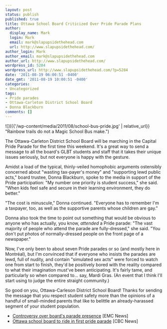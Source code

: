```yaml
---
layout: post
status: publish
published: true
title: Ottawa School Board Criticized Over Pride Parade Plans
author:
  display_name: Mark
  login: Mark
  email: mark@slapupsidethehead.com
  url: http://www.slapupsidethehead.com/
author_login: Mark
author_email: mark@slapupsidethehead.com
author_url: http://www.slapupsidethehead.com/
wordpress_id: 5284
wordpress_url: http://www.slapupsidethehead.com/?p=5284
date: '2011-08-19 06:00:51 -0400'
date_gmt: '2011-08-19 10:00:51 -0400'
categories:
- Uncategorized
tags:
- Pride parades
- Ottawa-Carleton District School Board
- Donna Blackburn
comments: []
---
```

![]({{'/wp-content/media/2011/08/school-bus-pride.jpg' | relative_url}} "Rainbow trails do not a Magic School Bus make.")

The Ottawa-Carleton District School Board will be marching in the Capital Pride Parade for the first time this weekend. It's a great way to send a message to all the board's GLBT students and staff that it takes their unique issues seriously, but not everyone is happy with the gesture.

Amidst a load of the typical, thinly-veiled homophobic arguments ostensibly concerned about "wasting tax-payer's money" and "supporting lewd public acts," board trustee, Donna Blackburn, spoke to the media in support of the Pride participation: "My number one priority is student success," she said. "When kids feel safe and secure in their learning environment, they do better."

"The cost is minuscule," Donna continued. "Everyone has to remember I'm a taxpayer, too, as well as the supportive parents whose children are gay."

Donna also took the time to point out something that would be obvious to anyone who has actually, you know, _attended_ a Pride parade: "The vast majority of people who attend the parade are fully-dressed," she said. "You don't put photos of normally-dressed people on the front page of a newspaper."

Now, I've only been to about seven Pride parades or so (and mostly here in Montréal), but I'm convinced that if everyone who insists the parades are lewd, full of nudity, and contain "simulated sex acts" were forced to watch one from start to finish, they'd be positively bored with the reality compared to what their imagination must've been anticipating. It's fairly tame, and particularly so when compared to... say, Mardi Gras. (An event that I think I'll start using to judge the entire straight community.)

So good on you, Ottawa-Carleson District School Board! Thanks for sending the message that you respect student safety more than the opinions of a handful of small-minded parents that like to belittle an already-harassed segment of your student population.

- [Controversy over board's parade presence](http://www.emcbarrhaven.ca/20110818/news/Controversy+over+board's+parade+presence) [EMC News]
- [Ottawa school board to ride in first pride parade](http://www.cbc.ca/news/canada/ottawa/story/2011/08/09/ottawa-schoolboard-gaypride.html) [CBC News]
